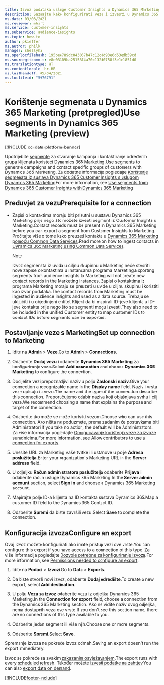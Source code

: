 ```yaml
---
title: Izvoz podataka usluge Customer Insights u Dynamics 365 Marketing
description: Saznajte kako konfigurirati vezu i izvesti u Dynamics 365 Marketing.
ms.date: 03/03/2021
ms.reviewer: mhart
ms.service: customer-insights
ms.subservice: audience-insights
ms.topic: how-to
author: pkieffer
ms.author: philk
manager: shellyha
ms.openlocfilehash: 195bee789dc043057b47c12c8d93e6d53edb59cd
ms.sourcegitcommit: e8e03309ba2515374a70c132d0758f3e1e1851d0
ms.translationtype: HT
ms.contentlocale: hr-HR
ms.lasthandoff: 05/04/2021
ms.locfileid: "5976791"
---
```

# <a name="use-segments-in-dynamics-365-marketing-preview"></a><span data-ttu-id="838b6-103">Korištenje segmenata u Dynamics 365 Marketing (pretpregled)</span><span class="sxs-lookup"><span data-stu-id="838b6-103">Use segments in Dynamics 365 Marketing (preview)</span></span>

[!INCLUDE [cc-data-platform-banner](../includes/cc-data-platform-banner.md)]

<span data-ttu-id="838b6-104">Upotrijebite [segmente](segments.md) za stvaranje kampanja i kontaktiranje određenih grupa klijenata koristeći Dynamics 365 Marketing.</span><span class="sxs-lookup"><span data-stu-id="838b6-104">Use [segments](segments.md) to generate campaigns and contact specific groups of customers with Dynamics 365 Marketing.</span></span> <span data-ttu-id="838b6-105">Za dodatne informacije pogledajte [Korištenje segmenata iz sustava Dynamics 365 Customer Insights s uslugom Dynamics 365 Marketing](/dynamics365/marketing/customer-insights-segments)</span><span class="sxs-lookup"><span data-stu-id="838b6-105">For more information, see [Use segments from Dynamics 365 Customer Insights with Dynamics 365 Marketing](/dynamics365/marketing/customer-insights-segments)</span></span>

## <a name="prerequisite-for-a-connection"></a><span data-ttu-id="838b6-106">Preduvjet za vezu</span><span class="sxs-lookup"><span data-stu-id="838b6-106">Prerequisite for a connection</span></span>

- <span data-ttu-id="838b6-107">Zapisi o kontaktima moraju biti prisutni u sustavu Dynamics 365 Marketing prije nego što možete izvesti segment iz Customer Insights u Marketing.</span><span class="sxs-lookup"><span data-stu-id="838b6-107">Contact records must be present in Dynamics 365 Marketing before you can export a segment from Customer Insights to Marketing.</span></span> <span data-ttu-id="838b6-108">Pročitajte više o tome kako preuzeti kontakte u [Dynamics 365 Marketing pomoću Common Data Services](connect-power-query.md).</span><span class="sxs-lookup"><span data-stu-id="838b6-108">Read more on how to ingest contacts in [Dynamics 365 Marketing using Common Data Services](connect-power-query.md).</span></span>

  > [!NOTE]
  > <span data-ttu-id="838b6-109">Izvoz segmenata iz uvida u ciljnu skupinnu u Marketing neće stvoriti nove zapise o kontaktima u instancama programa Marketing.</span><span class="sxs-lookup"><span data-stu-id="838b6-109">Exporting segments from audience insights to Marketing will not create new contact records in the Marketing instances.</span></span> <span data-ttu-id="838b6-110">Zapisi o kontaktima iz programa Marketing moraju se preuzeti u uvide u ciljnu skupinu i koristiti kao izvor podataka.</span><span class="sxs-lookup"><span data-stu-id="838b6-110">The contact records from Marketing must be ingested in audience insights and used as a data source.</span></span> <span data-ttu-id="838b6-111">Trebaju se uključiti i u objedinjeni entitet Klijent da bi mapirali ID-jeve klijenta u ID-jeve kontakta prije nego što se segmenti mogu izvesti.</span><span class="sxs-lookup"><span data-stu-id="838b6-111">They also need to be included in the unified Customer entity to map customer IDs to contact IDs before segments can be exported.</span></span>

## <a name="set-up-connection-to-marketing"></a><span data-ttu-id="838b6-112">Postavljanje veze s Marketing</span><span class="sxs-lookup"><span data-stu-id="838b6-112">Set up connection to Marketing</span></span>

1. <span data-ttu-id="838b6-113">Idite na **Admin** > **Veze**.</span><span class="sxs-lookup"><span data-stu-id="838b6-113">Go to **Admin** > **Connections**.</span></span>

1. <span data-ttu-id="838b6-114">Odaberite **Dodaj vezu** i odaberite **Dynamics 365 Marketing** za konfiguriranje veze.</span><span class="sxs-lookup"><span data-stu-id="838b6-114">Select **Add connection** and choose **Dynamics 365 Marketing** to configure the connection.</span></span>

1. <span data-ttu-id="838b6-115">Dodijelite vezi prepoznatljivi naziv u polju **Zaslonski naziv**.</span><span class="sxs-lookup"><span data-stu-id="838b6-115">Give your connection a recognizable name in the **Display name** field.</span></span> <span data-ttu-id="838b6-116">Naziv i vrsta veze opisuju tu vezu.</span><span class="sxs-lookup"><span data-stu-id="838b6-116">The name and the type of the connection describe this connection.</span></span> <span data-ttu-id="838b6-117">Preporučujemo odabir naziva koji objašnjava svrhu i cilj veze.</span><span class="sxs-lookup"><span data-stu-id="838b6-117">We recommend choosing a name that explains the purpose and target of the connection.</span></span>

1. <span data-ttu-id="838b6-118">Odaberite tko može se može koristiti vezom.</span><span class="sxs-lookup"><span data-stu-id="838b6-118">Choose who can use this connection.</span></span> <span data-ttu-id="838b6-119">Ako ništa ne poduzmete, prema zadanim će postavkama biti Administratori.</span><span class="sxs-lookup"><span data-stu-id="838b6-119">If you take no action, the default will be Administrators.</span></span> <span data-ttu-id="838b6-120">Za više informacija pogledajte [Omogućavanje korištenja veze za izvoze suradnicima](connections.md#allow-contributors-to-use-a-connection-for-exports).</span><span class="sxs-lookup"><span data-stu-id="838b6-120">For more information, see [Allow contributors to use a connection for exports](connections.md#allow-contributors-to-use-a-connection-for-exports).</span></span>

1. <span data-ttu-id="838b6-121">Unesite URL za Marketing vaše tvrtke ili ustanove u polje **Adresa poslužitelja**.</span><span class="sxs-lookup"><span data-stu-id="838b6-121">Enter your organization's Marketing URL in the **Server address** field.</span></span>

1. <span data-ttu-id="838b6-122">U odjeljku **Račun administratora poslužitelja** odaberite **Prijava** i odaberite račun usluge Dynamics 365 Marketing.</span><span class="sxs-lookup"><span data-stu-id="838b6-122">In the **Server admin account** section, select **Sign in** and choose a Dynamics 365 Marketing account.</span></span>

1. <span data-ttu-id="838b6-123">Mapirajte polje ID-a klijenta na ID kontakta sustava Dynamics 365.</span><span class="sxs-lookup"><span data-stu-id="838b6-123">Map a customer ID field to the Dynamics 365 Contact ID.</span></span>

1. <span data-ttu-id="838b6-124">Odaberite **Spremi** da biste završili vezu.</span><span class="sxs-lookup"><span data-stu-id="838b6-124">Select **Save** to complete the connection.</span></span> 

## <a name="configure-an-export"></a><span data-ttu-id="838b6-125">Konfiguracija izvoza</span><span class="sxs-lookup"><span data-stu-id="838b6-125">Configure an export</span></span>

<span data-ttu-id="838b6-126">Ovaj izvoz možete konfigurirati ako imate pristup vezi ove vrste.</span><span class="sxs-lookup"><span data-stu-id="838b6-126">You can configure this export if you have access to a connection of this type.</span></span> <span data-ttu-id="838b6-127">Za više informacija pogledajte [Dozvole potrebne za konfiguriranje izvoza](export-destinations.md#set-up-a-new-export).</span><span class="sxs-lookup"><span data-stu-id="838b6-127">For more information, see [Permissions needed to configure an export](export-destinations.md#set-up-a-new-export).</span></span>

1. <span data-ttu-id="838b6-128">Idite na **Podaci** > **Izvozi**.</span><span class="sxs-lookup"><span data-stu-id="838b6-128">Go to **Data** > **Exports**.</span></span>

1. <span data-ttu-id="838b6-129">Da biste stvorili novi izvoz, odaberite **Dodaj odredište**.</span><span class="sxs-lookup"><span data-stu-id="838b6-129">To create a new export, select **Add destination**.</span></span>

1. <span data-ttu-id="838b6-130">U polju **Veza za izvoz** odaberite vezu iz odjeljka Dynamics 365 Marketing.</span><span class="sxs-lookup"><span data-stu-id="838b6-130">In the **Connection for export** field, choose a connection from the Dynamics 365 Marketing section.</span></span> <span data-ttu-id="838b6-131">Ako ne vidite naziv ovog odjeljka, nema dostupnih veza ove vrste.</span><span class="sxs-lookup"><span data-stu-id="838b6-131">If you don't see this section name, there are no connections of this type available to you.</span></span>

1. <span data-ttu-id="838b6-132">Odaberite jedan segment ili više njih.</span><span class="sxs-lookup"><span data-stu-id="838b6-132">Choose one or more segments.</span></span>

1. <span data-ttu-id="838b6-133">Odaberite **Spremi**.</span><span class="sxs-lookup"><span data-stu-id="838b6-133">Select **Save**.</span></span>

<span data-ttu-id="838b6-134">Spremanje izvoza ne pokreće izvoz odmah.</span><span class="sxs-lookup"><span data-stu-id="838b6-134">Saving an export doesn't run the export immediately.</span></span>

<span data-ttu-id="838b6-135">Izvoz se pokreće sa svakim [zakazanim osvježavanjem](system.md#schedule-tab).</span><span class="sxs-lookup"><span data-stu-id="838b6-135">The export runs with every [scheduled refresh](system.md#schedule-tab).</span></span> <span data-ttu-id="838b6-136">Također možete [izvesti podatke na zahtjev](export-destinations.md#run-exports-on-demand).</span><span class="sxs-lookup"><span data-stu-id="838b6-136">You can also [export data on demand](export-destinations.md#run-exports-on-demand).</span></span> 

[!INCLUDE[footer-include](../includes/footer-banner.md)]
